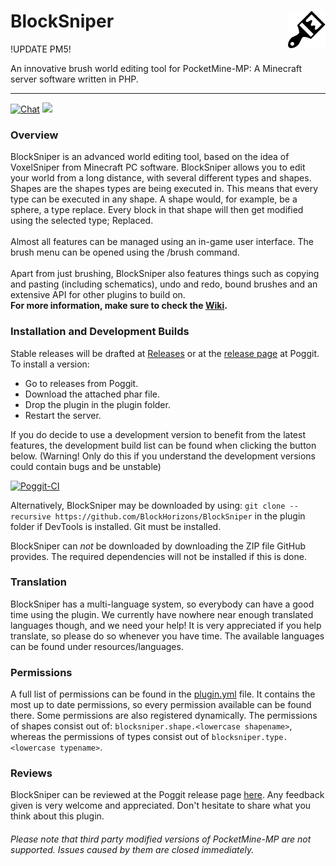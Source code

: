 # BlockSniper<a href="https://github.com/BlockHorizons/BlockSniper"><img src="https://github.com/BlockHorizons/BlockSniper/blob/master/resources/block_sniper_logo.png" width="60" height="60" align="right"></a>

!UPDATE PM5!

An innovative brush world editing tool for PocketMine-MP: A Minecraft server software written in PHP.

---


[![Chat](https://img.shields.io/badge/chat-on%20discord-7289da.svg)](https://discord.gg/YynM57V) 
[![](https://poggit.pmmp.io/shield.dl.total/BlockSniper)](https://poggit.pmmp.io/p/BlockSniper)  

### Overview
BlockSniper is an advanced world editing tool, based on the idea of VoxelSniper from Minecraft PC software.
BlockSniper allows you to edit your world from a long distance, with several different types and shapes. Shapes are the shapes types are being executed in. This means that every type can be executed in any shape.
A shape would, for example, be a sphere, a type replace. Every block in that shape will then get modified using the selected type; Replaced.
<br><br>
Almost all features can be managed using an in-game user interface. The brush menu can be opened using the /brush command.
<br><br>
Apart from just brushing, BlockSniper also features things such as copying and pasting (including schematics), undo and redo, bound brushes and an extensive API for other plugins to build on. 
<br>
**For more information, make sure to check the [Wiki](https://github.com/Blockhorizons/BlockSniper/wiki).**

### Installation and Development Builds
Stable releases will be drafted at [Releases](https://github.com/BlockHorizons/BlockSniper/releases) or at the [release page](https://poggit.pmmp.io/p/BlockSniper/) at Poggit.
To install a version:
 - Go to releases from Poggit.
 - Download the attached phar file.
 - Drop the plugin in the plugin folder.
 - Restart the server.

If you do decide to use a development version to benefit from the latest features, the development build list can be found when clicking the button below. (Warning! Only do this if you understand the development versions could contain bugs and be unstable)

[![Poggit-CI](https://poggit.pmmp.io/ci.shield/BlockHorizons/BlockSniper/BlockSniper)](https://poggit.pmmp.io/ci/BlockHorizons/BlockSniper/BlockSniper)

Alternatively, BlockSniper may be downloaded by using:
`git clone --recursive https://github.com/BlockHorizons/BlockSniper`
in the plugin folder if DevTools is installed. Git must be installed.

BlockSniper can _not_ be downloaded by downloading the ZIP file GitHub provides. The required dependencies will not be installed if this is done.

### Translation
BlockSniper has a multi-language system, so everybody can have a good time using the plugin. We currently have nowhere near enough translated languages though, and we need your help! It is very appreciated if you help translate, so please do so whenever you have time. The available languages can be found under resources/languages.

### Permissions
A full list of permissions can be found in the [plugin.yml](https://github.com/BlockHorizons/BlockSniper/blob/master/plugin.yml) file. 
It contains the most up to date permissions, so every permission available can be found there.
Some permissions are also registered dynamically. The permissions of shapes consist out of: `blocksniper.shape.<lowercase shapename>`, whereas the permissions of types consist out of `blocksniper.type.<lowercase typename>`.

### Reviews
BlockSniper can be reviewed at the Poggit release page [here](https://poggit.pmmp.io/p/BlockSniper/).
Any feedback given is very welcome and appreciated. Don't hesitate to share what you think about this plugin.

###### Please note that third party modified versions of PocketMine-MP are not supported. Issues caused by them are closed immediately.
